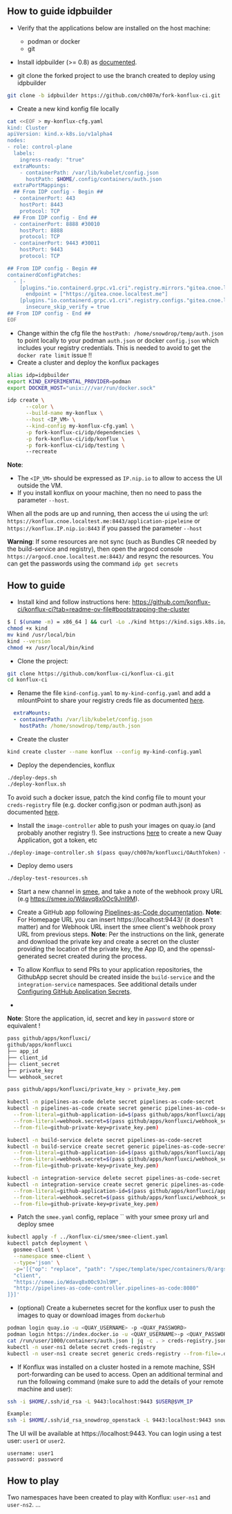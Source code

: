 ## How to guide idpbuilder

- Verify that the applications below are installed on the host machine:
  - podman or docker
  - git

- Install idpbuilder (>= 0.8) as [documented](https://cnoe.io/docs/reference-implementation/installations/idpbuilder/quick-start).
- git clone the forked project to use the branch created to deploy using idpbuilder
```bash
git clone -b idpbuilder https://github.com/ch007m/fork-konflux-ci.git
```
- Create a new kind konfig file locally
```bash
cat <<EOF > my-konflux-cfg.yaml
kind: Cluster
apiVersion: kind.x-k8s.io/v1alpha4
nodes:
- role: control-plane
  labels:
    ingress-ready: "true"
  extraMounts:
    - containerPath: /var/lib/kubelet/config.json
      hostPath: $HOME/.config/containers/auth.json
  extraPortMappings:
  ## From IDP config - Begin ##
  - containerPort: 443
    hostPort: 8443
    protocol: TCP
  ## From IDP config - End ##
  - containerPort: 8888 #30010
    hostPort: 8888
    protocol: TCP
  - containerPort: 9443 #30011
    hostPort: 9443
    protocol: TCP

## From IDP config - Begin ##
containerdConfigPatches:
  - |-
    [plugins."io.containerd.grpc.v1.cri".registry.mirrors."gitea.cnoe.localtest.me:8443"]
      endpoint = ["https://gitea.cnoe.localtest.me"]
    [plugins."io.containerd.grpc.v1.cri".registry.configs."gitea.cnoe.localtest.me".tls]
      insecure_skip_verify = true
## From IDP config - End ##
EOF
```
- Change within the cfg file the `hostPath: /home/snowdrop/temp/auth.json` to point locally to your podman `auth.json` or docker `config.json` which includes
  your registry credentials. This is needed to avoid to get the `docker rate limit` issue !!
- Create a cluster and deploy the konflux packages
```bash
alias idp=idpbuilder
export KIND_EXPERIMENTAL_PROVIDER=podman
export DOCKER_HOST="unix:///var/run/docker.sock"

idp create \
      --color \
      --build-name my-konflux \
      --host <IP_VM> \
      --kind-config my-konflux-cfg.yaml \
      -p fork-konflux-ci/idp/dependencies \
      -p fork-konflux-ci/idp/konflux \
      -p fork-konflux-ci/idp/testing \      
      --recreate
```
**Note**: 
- The `<IP_VM>` should be expressed as `IP.nip.io` to allow to access the UI outside the VM.
- If you install konflux on yoour machine, then no need to pass the parameter `--host`. 

When all the pods are up and running, then access the ui using the url: `https://konflux.cnoe.localtest.me:8443/application-pipeleine` or `https://konflux.IP.nip.io:8443` if you passed the parameter `--host`

**Warning**: If some resources are not sync (such as Bundles CR needed by the build-service and registry), then open the argocd console `https://argocd.cnoe.localtest.me:8443/` and resync the resources. You can get the passwords using the command `idp get secrets`



##  How to guide

- Install kind and follow instructions here: https://github.com/konflux-ci/konflux-ci?tab=readme-ov-file#bootstrapping-the-cluster
```bash
$ [ $(uname -m) = x86_64 ] && curl -Lo ./kind https://kind.sigs.k8s.io/dl/v0.24.0/kind-linux-amd64
chmod +x kind
mv kind /usr/local/bin
kind --version
chmod +x /usr/local/bin/kind 
```
- Clone the project:
```bash 
git clone https://github.com/konflux-ci/konflux-ci.git
cd konflux-ci
```
- Rename the file `kind-config.yaml` to `my-kind-config.yaml` and add a mlountPoint to share your registry creds file as documented [here](https://kind.sigs.k8s.io/docs/user/private-registries/#mount-a-config-file-to-each-node).
```yaml
  extraMounts:
  - containerPath: /var/lib/kubelet/config.json
    hostPath: /home/snowdrop/temp/auth.json
```
- Create the cluster
```bash 
kind create cluster --name konflux --config my-kind-config.yaml
```
- Deploy the dependencies, konflux
```bash 
./deploy-deps.sh
./deploy-konflux.sh
```

To avoid such a docker issue, patch the kind config file to mount your `creds-registry` file (e.g. docker config.json or podman auth.json)
as documented [here](https://kind.sigs.k8s.io/docs/user/private-registries/#mount-a-config-file-to-each-node).

- Install the `image-controller` able to push your images on quay.io (and probably another registry !). See instructions [here](https://github.com/konflux-ci/konflux-ci/blob/main/docs/quay.md#automatically-provision-quay-repositories-for-container-images) to create a new Quay Application, got a token, etc
```bash
./deploy-image-controller.sh $(pass quay/ch007m/konfluxci/OAuthToken) <QUAY_ORG>
```

- Deploy demo users
```bash 
./deploy-test-resources.sh
```

- Start a new channel in [smee](https://smee.io/), and take a note of the webhook proxy URL (e.g https://smee.io/Wdavq8x0Oc9Jnl9M).
- Create a GitHub app following [Pipelines-as-Code documentation](https://pipelinesascode.com/docs/install/github_apps/#manual-setup).
**Note**: For Homepage URL you can insert https://localhost:9443/ (it doesn't matter) and for Webhook URL insert the smee client's webhook proxy URL from previous steps.
**Note**: Per the instructions on the link, generate and download the private key and create a secret on the cluster providing the location of the private key, the App ID, and the openssl-generated secret created during the process.

- To allow Konflux to send PRs to your application repositories, the GithubApp secret should be created inside the `build-service` and the `integration-service` namespaces. See additional details under [Configuring GitHub Application Secrets](https://github.com/konflux-ci/konflux-ci/blob/main/docs/github-secrets.md).
- 
**Note**: Store the application, id, secret and key in `password` store or equivalent !

```bash
pass github/apps/konfluxci/
github/apps/konfluxci
├── app_id
├── client_id
├── client_secret
├── private_key
└── webhook_secret

pass github/apps/konfluxci/private_key > private_key.pem

kubectl -n pipelines-as-code delete secret pipelines-as-code-secret
kubectl -n pipelines-as-code create secret generic pipelines-as-code-secret \
  --from-literal=github-application-id=$(pass github/apps/konfluxci/app_id) \
  --from-literal=webhook.secret=$(pass github/apps/konfluxci/webhook_secret) \
  --from-file=github-private-key=private_key.pem)

kubectl -n build-service delete secret pipelines-as-code-secret
kubectl -n build-service create secret generic pipelines-as-code-secret \
  --from-literal=github-application-id=$(pass github/apps/konfluxci/app_id) \
  --from-literal=webhook.secret=$(pass github/apps/konfluxci/webhook_secret) \
  --from-file=github-private-key=private_key.pem)

kubectl -n integration-service delete secret pipelines-as-code-secret
kubectl -n integration-service create secret generic pipelines-as-code-secret \
  --from-literal=github-application-id=$(pass github/apps/konfluxci/app_id) \
  --from-literal=webhook.secret=$(pass github/apps/konfluxci/webhook_secret) \
  --from-file=github-private-key=private_key.pem)
```

- Patch the `smee.yaml` config, replace `` with your smee proxy url and deploy smee
```bash
kubectl apply -f ../konflux-ci/smee/smee-client.yaml
kubectl patch deployment \
  gosmee-client \
  --namespace smee-client \
  --type='json' \
  -p='[{"op": "replace", "path": "/spec/template/spec/containers/0/args", "value": [
  "client",
  "https://smee.io/Wdavq8x0Oc9Jnl9M",
  "http://pipelines-as-code-controller.pipelines-as-code:8080"
]}]'
```

- (optional) Create a kubernetes secret for the konflux user to push the images to quay or download images from `dockerhub`
```bash 
podman login quay.io -u <QUAY_USERNAME> -p <QUAY_PASSWORD>
podman login https://index.docker.io -u <QUAY_USERNAME>-p <QUAY_PASSWORD>
cat /run/user/1000/containers/auth.json | jq -c . > creds-registry.json
kubectl -n user-ns1 delete secret creds-registry
kubectl -n user-ns1 create secret generic creds-registry --from-file=.dockerconfigjson=creds-registry.json
```
- If Konflux was installed on a cluster hosted in a remote machine, SSH port-forwarding can be used to access. Open an additional terminal and run the following command (make sure to add the details of your remote machine and user):
```bash
ssh -i $HOME/.ssh/id_rsa -L 9443:localhost:9443 $USER@$VM_IP

Example:
ssh -i $HOME/.ssh/id_rsa_snowdrop_openstack -L 9443:localhost:9443 snowdrop@10.0.77.131
```

The UI will be available at https://localhost:9443. You can login using a test user: `user1` or `user2`.

```text
username: user1
password: password
```

## How to play

Two namespaces have been created to play with Konflux: `user-ns1` and `user-ns2`.
...
